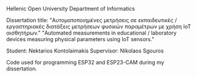 Hellenic Open University
Department of Informatics

Dissertation title:
"Αυτοματοποιημένες μετρήσεις σε εκπαιδευτικές / εργαστηριακές διατάξεις μετρήσεων φυσικών παραμέτρων με χρήση ΙοΤ αισθητήρων."
"Automated measurements in educational / laboratory devices measuring physical parameters using IoT sensors."

Student: Nektarios Kontolaimakis
Supervisor: Nikolaos Sgouros

Code used for programming ESP32 and ESP23-CAM during my dissertation.
